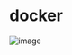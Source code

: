 # docker
![image](https://user-images.githubusercontent.com/96447102/195549105-3c84c246-9047-46cf-81bd-e9dda79b9267.png)
